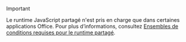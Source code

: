 > [!IMPORTANT]
> Le runtime JavaScript partagé n'est pris en charge que dans certaines applications Office. Pour plus d’informations, consultez [Ensembles de conditions requises pour le runtime partagé](../reference/requirement-sets/shared-runtime-requirement-sets.md).
